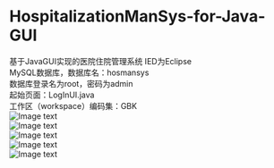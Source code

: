 # HospitalizationManSys-for-Java-GUI
基于JavaGUI实现的医院住院管理系统
IED为Eclipse  
MySQL数据库，数据库名：hosmansys  
数据库登录名为root，密码为admin  
起始页面：LogInUI.java  
工作区（workspace）编码集：GBK  
![Image text](https://raw.githubusercontent.com/yzqyfly/HospitalizationManSys-for-Java-GUI/master/pic/1.PNG)  
![Image text](https://raw.githubusercontent.com/yzqyfly/HospitalizationManSys-for-Java-GUI/master/pic/2.PNG)  
![Image text](https://raw.githubusercontent.com/yzqyfly/HospitalizationManSys-for-Java-GUI/master/pic/3.PNG)  
![Image text](https://raw.githubusercontent.com/yzqyfly/HospitalizationManSys-for-Java-GUI/master/pic/4.PNG)  
![Image text](https://raw.githubusercontent.com/yzqyfly/HospitalizationManSys-for-Java-GUI/master/pic/5.PNG)  
